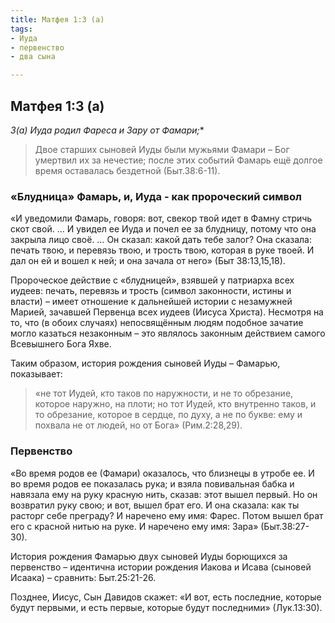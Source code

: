 ```yaml
---
title: Матфея 1:3 (а)
tags: 
- Иуда
- первенство
- два сына

---
```


## Матфея 1:3 (а)

*3(а) Иуда родил Фареса и Зару от Фамари;**

>Двое старших сыновей  Иуды были мужьями Фамари – Бог умертвил их за нечестие; после этих событий Фамарь ещё долгое время оставалась бездетной (Быт.38:6-11). 

### «Блудница» Фамарь, и, Иуда - как пророческий символ

«И уведомили Фамарь, говоря: вот, свекор твой идет в Фамну стричь скот свой. … И увидел ее Иуда и почел ее за блудницу, потому что она закрыла лицо своё. … Он сказал: какой дать тебе залог? Она сказала: печать твою, и перевязь твою, и трость твою, которая в руке твоей. И дал он ей и вошел к ней; и она зачала от него» (Быт 38:13,15,18). 

Пророческое действие с «блудницей», взявшей у патриарха всех иудеев:  печать, перевязь и трость (символ законности, истины и власти) – имеет отношение к дальнейшей истории с незамужней  Марией, зачавшей Первенца всех иудеев (Иисуса Христа). Несмотря на то, что (в обоих случаях) непосвящённым людям подобное зачатие могло казаться незаконным – это являлось законным действием самого Всевышнего Бога Яхве. 

Таким образом, история рождения сыновей Иуды – 
Фамарью, показывает:
 
 >«не тот Иудей, кто таков по наружности, и не то обрезание, которое наружно, на плоти; но тот Иудей, кто внутренно таков, и то обрезание, которое в сердце, по духу, а не по букве: ему и похвала не от людей, но от Бога» (Рим.2:28,29). 

### Первенство

«Во время родов ее (Фамари) оказалось, что близнецы в утробе ее. И во время родов ее показалась рука; и взяла повивальная бабка и навязала ему на руку красную нить, сказав: этот вышел первый. Но он возвратил руку свою; и вот, вышел брат его. И она сказала: как ты расторг себе преграду? И наречено ему имя: Фарес.  Потом вышел брат его с красной нитью на руке. И наречено ему имя: Зара» (Быт.38:27-30).

История рождения Фамарью двух сыновей Иуды борющихся за первенство – идентична истории рождения Иакова и Исава (сыновей Исаака) – сравнить: Быт.25:21-26.   

Позднее, Иисус, Сын Давидов скажет: «И вот, есть последние, которые будут первыми, и есть первые, которые будут последними» (Лук.13:30). 